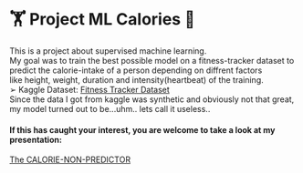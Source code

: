 <h1>&#x1F3CB; Project ML Calories &#127939;</h1> 
<p>This is a project about supervised machine learning.<br> My goal was to train the best possible model on a fitness-tracker dataset to predict the calorie-intake of a person depending on diffrent factors<br>
like height, weight, duration and intensity(heartbeat) of the training.<br>
&#10146; Kaggle Dataset:  <a href = 'https://www.kaggle.com/datasets/arnavsmayan/fitness-tracker-dataset'>Fitness Tracker Dataset</a><br>
Since the data I got from kaggle was synthetic and obviously not that great, my model turned out to be...uhm.. lets call it useless..<br>

<h4>If this has caught your interest, you are welcome to take a look at my presentation:</h4>
<a href = 'https://docs.google.com/presentation/d/1ETAbh8orLjl-eg9eFwBD9tscM5xA-Lo-aI42bmLlTng/edit#slide=id.p1'>The CALORIE-NON-PREDICTOR</a>
